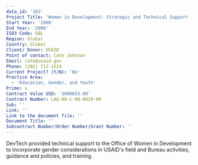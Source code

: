 ```yaml
---
data_id: '163'
Project Title: 'Women in Development: Strategic and Technical Support (WIDStrat)'
Start Year: '1998'
End Year: '2000'
ISO3 Code: GBL
Region: Global
Country: Global
Client/ Donor: USAID
Point of contact: Cate Johnson
Email: cate@usaid.gov
Phone: (202) 712-1524
Current Project? (Y/N): 'No'
Practice Area:
  - 'Education, Gender, and Youth'
Prime: x
Contract Value USD: '3880653.00'
Contract Number: LAG-98-C-00-0029-00
Sub: ''
Link: ''
Link to the document file: ''
Document Title: ''
Subcontract Number/Order Number/Grant Number: ''
---
```

DevTech provided technical support to the Office of Women in Development to incorporate gender considerations in USAID's field and Bureau activities, guidance and policies, and training.
